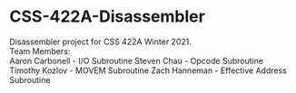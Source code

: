 # CSS-422A-Disassembler
Disassembler project for CSS 422A Winter 2021.  
Team Members:  
Aaron Carbonell - I/O Subroutine
Steven Chau  - Opcode Subroutine
Timothy Kozlov  - MOVEM Subroutine
Zach Hanneman - Effective Address Subroutine
